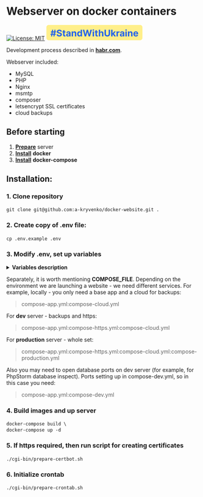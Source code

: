 # Webserver on docker containers

[![License: MIT](https://img.shields.io/badge/License-MIT-yellow.svg)](https://opensource.org/licenses/MIT)
[![Stand With Ukraine](https://raw.githubusercontent.com/vshymanskyy/StandWithUkraine/main/badges/StandWithUkraine.svg)](https://stand-with-ukraine.pp.ua)

Development process described in **[habr.com](https://habr.com/ru/post/670938/)**.

Webserver included:
- MySQL
- PHP
- Nginx
- msmtp
- composer
- letsencrypt SSL certificates
- cloud backups

## Before starting

1. **[Prepare](https://www.digitalocean.com/community/tutorials/initial-server-setup-with-ubuntu-22-04)** server
2. **[Install](https://www.digitalocean.com/community/tutorials/how-to-install-and-use-docker-on-ubuntu-22-04)** **docker**
3. **[Install](https://www.digitalocean.com/community/tutorials/how-to-install-and-use-docker-compose-on-ubuntu-20-04)** **docker-compose**

## Installation:

### 1. Clone repository

~~~
git clone git@github.com:a-kryvenko/docker-website.git .
~~~

### 2. Create copy of .env file:

~~~
cp .env.example .env
~~~

### 3. Modify .env, set up variables

<details>
     <summary><b>Variables description</b></summary>
     <ul>
         <li><b>COMPOSE_FILE</b> - which docker-compose files will be included;</li>
         <li><b>SYSTEM_GROUP_ID</b> - ID of host user group. Usually 1000;</li>
         <li><b>SYSTEM_USER_ID</b> - ID of host user. Usually 1000;</li>
         <li><b>APP_NAME</b> - <b>url</b> by which the site is accessible. For example, <b>example.com</b> or <b>example.local</b> for local development;</li>
         <li><b>ADMINISTRATOR_EMAIL</b> - email to which we send information about certificates;</li>
         <li><b>DB_HOST</b> - database host. By default <b>db</b>, but in the case when the database is on another server - specify the server address;</li>
         <li><b>DB_DATABASE</b> - database name;</li>
         <li><b>DB_USER</b> - the name of the user who works with the database;</li>
         <li><b>DB_USER_PASSWORD</b> - database user password;</li>
         <li><b>DB_ROOT_PASSWORD</b> - password of the <b>root</b> database user;</li>
         <li><b>AWS_S3_URL</b> - <b>url</b> of cloud backup storage;</li>
         <li><b>AWS_S3_BUCKET</b> - name of the bucket in the backup storage;</li>
         <li><b>AWS_S3_ACCESS_KEY_ID</b> - storage key;</li>
         <li><b>AWS_S3_SECRET_ACCESS_KEY</b> - storage password;</li>
         <li><b>AWS_S3_LOCAL_MOUNT_POINT</b> - path to the local folder where we mount the cloud storage;</li>
         <li><b>MAIL_SMTP_HOST</b> - smpt host for sending mail, e.g. <b>smtp.gmail.com</b>;</li>
         <li><b>MAIL_SMTP_PORT</b> - smpt port. Default 25;</li>
         <li><b>MAIL_SMTP_USER</b> - smpt username;</li>
         <li><b>MAIL_SMTP_PASSWORD</b> - smtp password.</li>
     </ul>
</details>

Separately, it is worth mentioning **COMPOSE_FILE**. Depending on the environment
we are launching a website - we need different services. For example, locally - you
only need a base app and a cloud for backups:

> compose-app.yml:compose-cloud.yml

For **dev** server - backups and https:

> compose-app.yml:compose-https.yml:compose-cloud.yml

For **production** server - whole set:
> compose-app.yml:compose-https.yml:compose-cloud.yml:compose-production.yml

Also you may need to open database ports on dev server (for example, for PhpStorm database inspect).
Ports setting up in compose-dev.yml, so in this case you need:
> compose-app.yml:compose-dev.yml

### 4. Build images and up server

~~~
docker-compose build \  
docker-compose up -d
~~~

### 5. If https required, then run script for creating certificates

~~~
./cgi-bin/prepare-certbot.sh
~~~

### 6. Initialize crontab

~~~ 
./cgi-bin/prepare-crontab.sh
~~~
